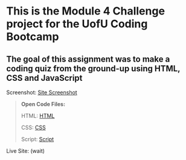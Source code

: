# This is the Module 4 Challenge project for the UofU Coding Bootcamp

## The goal of this assignment was to make a coding quiz from the ground-up using HTML, CSS and JavaScript

Screenshot: [Site Screenshot](./Screenshot%202022-05-16%20194353.png)

>**Open Code Files:**
>
>HTML: [HTML](./index.html)
>
>CSS: [CSS](./style.css)
>
>Script: [Script](./script.js)

Live Site: (wait)
